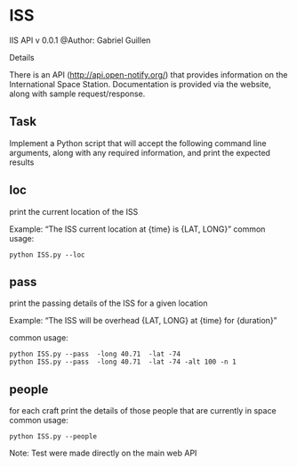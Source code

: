 # ISS

IIS API v 0.0.1
@Author: Gabriel Guillen

Details

There is an API (http://api.open-notify.org/) that provides information on the International Space Station. Documentation is provided via the website, along with sample request/response.

## Task
Implement a Python script that will accept the following command line arguments, along with any required information, and print the expected results

## loc
print the current location of the ISS

Example: “The ISS current location at {time} is {LAT, LONG}”
common usage: 

    python ISS.py --loc
    
## pass
print the passing details of the ISS for a given location

Example: “The ISS will be overhead {LAT, LONG} at {time} for {duration}”

common usage:

    python ISS.py --pass  -long 40.71  -lat -74
    python ISS.py --pass  -long 40.71  -lat -74 -alt 100 -n 1

## people
for each craft print the details of those people that are currently in space
common usage:

    python ISS.py --people

Note: Test were made directly on the main web API

